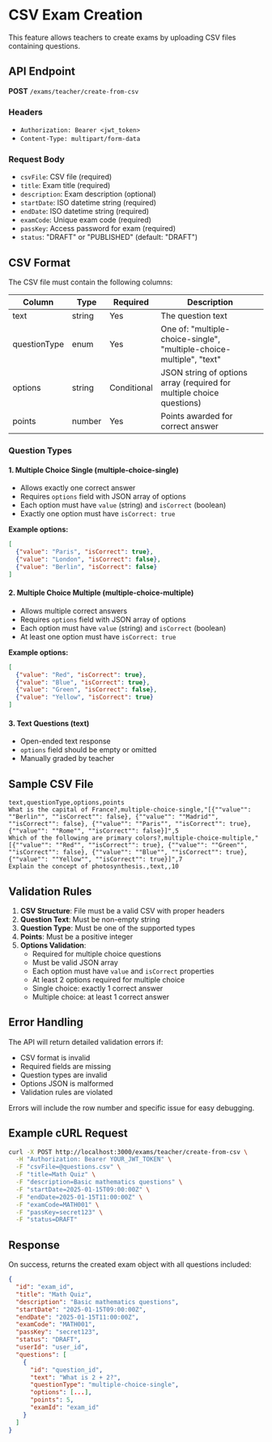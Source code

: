 # CSV Exam Creation

This feature allows teachers to create exams by uploading CSV files containing questions.

## API Endpoint

**POST** `/exams/teacher/create-from-csv`

### Headers
- `Authorization: Bearer <jwt_token>`
- `Content-Type: multipart/form-data`

### Request Body
- `csvFile`: CSV file (required)
- `title`: Exam title (required)
- `description`: Exam description (optional)
- `startDate`: ISO datetime string (required)
- `endDate`: ISO datetime string (required)
- `examCode`: Unique exam code (required)
- `passKey`: Access password for exam (required)
- `status`: "DRAFT" or "PUBLISHED" (default: "DRAFT")

## CSV Format

The CSV file must contain the following columns:

| Column | Type | Required | Description |
|--------|------|----------|-------------|
| text | string | Yes | The question text |
| questionType | enum | Yes | One of: "multiple-choice-single", "multiple-choice-multiple", "text" |
| options | string | Conditional | JSON string of options array (required for multiple choice questions) |
| points | number | Yes | Points awarded for correct answer |

### Question Types

#### 1. Multiple Choice Single (multiple-choice-single)
- Allows exactly one correct answer
- Requires `options` field with JSON array of options
- Each option must have `value` (string) and `isCorrect` (boolean)
- Exactly one option must have `isCorrect: true`

**Example options:**
```json
[
  {"value": "Paris", "isCorrect": true},
  {"value": "London", "isCorrect": false},
  {"value": "Berlin", "isCorrect": false}
]
```

#### 2. Multiple Choice Multiple (multiple-choice-multiple)
- Allows multiple correct answers
- Requires `options` field with JSON array of options
- Each option must have `value` (string) and `isCorrect` (boolean)
- At least one option must have `isCorrect: true`

**Example options:**
```json
[
  {"value": "Red", "isCorrect": true},
  {"value": "Blue", "isCorrect": true},
  {"value": "Green", "isCorrect": false},
  {"value": "Yellow", "isCorrect": true}
]
```

#### 3. Text Questions (text)
- Open-ended text response
- `options` field should be empty or omitted
- Manually graded by teacher

## Sample CSV File

```csv
text,questionType,options,points
What is the capital of France?,multiple-choice-single,"[{""value"": ""Berlin"", ""isCorrect"": false}, {""value"": ""Madrid"", ""isCorrect"": false}, {""value"": ""Paris"", ""isCorrect"": true}, {""value"": ""Rome"", ""isCorrect"": false}]",5
Which of the following are primary colors?,multiple-choice-multiple,"[{""value"": ""Red"", ""isCorrect"": true}, {""value"": ""Green"", ""isCorrect"": false}, {""value"": ""Blue"", ""isCorrect"": true}, {""value"": ""Yellow"", ""isCorrect"": true}]",7
Explain the concept of photosynthesis.,text,,10
```

## Validation Rules

1. **CSV Structure**: File must be a valid CSV with proper headers
2. **Question Text**: Must be non-empty string
3. **Question Type**: Must be one of the supported types
4. **Points**: Must be a positive integer
5. **Options Validation**:
   - Required for multiple choice questions
   - Must be valid JSON array
   - Each option must have `value` and `isCorrect` properties
   - At least 2 options required for multiple choice
   - Single choice: exactly 1 correct answer
   - Multiple choice: at least 1 correct answer

## Error Handling

The API will return detailed validation errors if:
- CSV format is invalid
- Required fields are missing
- Question types are invalid
- Options JSON is malformed
- Validation rules are violated

Errors will include the row number and specific issue for easy debugging.

## Example cURL Request

```bash
curl -X POST http://localhost:3000/exams/teacher/create-from-csv \
  -H "Authorization: Bearer YOUR_JWT_TOKEN" \
  -F "csvFile=@questions.csv" \
  -F "title=Math Quiz" \
  -F "description=Basic mathematics questions" \
  -F "startDate=2025-01-15T09:00:00Z" \
  -F "endDate=2025-01-15T11:00:00Z" \
  -F "examCode=MATH001" \
  -F "passKey=secret123" \
  -F "status=DRAFT"
```

## Response

On success, returns the created exam object with all questions included:

```json
{
  "id": "exam_id",
  "title": "Math Quiz",
  "description": "Basic mathematics questions",
  "startDate": "2025-01-15T09:00:00Z",
  "endDate": "2025-01-15T11:00:00Z",
  "examCode": "MATH001",
  "passKey": "secret123",
  "status": "DRAFT",
  "userId": "user_id",
  "questions": [
    {
      "id": "question_id",
      "text": "What is 2 + 2?",
      "questionType": "multiple-choice-single",
      "options": [...],
      "points": 5,
      "examId": "exam_id"
    }
  ]
}
```
